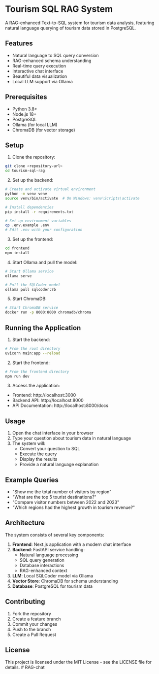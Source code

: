 # Tourism SQL RAG System

A RAG-enhanced Text-to-SQL system for tourism data analysis, featuring natural language querying of tourism data stored in PostgreSQL.

## Features

- Natural language to SQL query conversion
- RAG-enhanced schema understanding
- Real-time query execution
- Interactive chat interface
- Beautiful data visualization
- Local LLM support via Ollama

## Prerequisites

- Python 3.8+
- Node.js 18+
- PostgreSQL
- Ollama (for local LLM)
- ChromaDB (for vector storage)

## Setup

1. Clone the repository:
```bash
git clone <repository-url>
cd tourism-sql-rag
```

2. Set up the backend:
```bash
# Create and activate virtual environment
python -m venv venv
source venv/bin/activate  # On Windows: venv\Scripts\activate

# Install dependencies
pip install -r requirements.txt

# Set up environment variables
cp .env.example .env
# Edit .env with your configuration
```

3. Set up the frontend:
```bash
cd frontend
npm install
```

4. Start Ollama and pull the model:
```bash
# Start Ollama service
ollama serve

# Pull the SQLCoder model
ollama pull sqlcoder:7b
```

5. Start ChromaDB:
```bash
# Start ChromaDB service
docker run -p 8000:8000 chromadb/chroma
```

## Running the Application

1. Start the backend:
```bash
# From the root directory
uvicorn main:app --reload
```

2. Start the frontend:
```bash
# From the frontend directory
npm run dev
```

3. Access the application:
- Frontend: http://localhost:3000
- Backend API: http://localhost:8000
- API Documentation: http://localhost:8000/docs

## Usage

1. Open the chat interface in your browser
2. Type your question about tourism data in natural language
3. The system will:
   - Convert your question to SQL
   - Execute the query
   - Display the results
   - Provide a natural language explanation

## Example Queries

- "Show me the total number of visitors by region"
- "What are the top 5 tourist destinations?"
- "Compare visitor numbers between 2022 and 2023"
- "Which regions had the highest growth in tourism revenue?"

## Architecture

The system consists of several key components:

1. **Frontend**: Next.js application with a modern chat interface
2. **Backend**: FastAPI service handling:
   - Natural language processing
   - SQL query generation
   - Database interactions
   - RAG-enhanced context
3. **LLM**: Local SQLCoder model via Ollama
4. **Vector Store**: ChromaDB for schema understanding
5. **Database**: PostgreSQL for tourism data

## Contributing

1. Fork the repository
2. Create a feature branch
3. Commit your changes
4. Push to the branch
5. Create a Pull Request

## License

This project is licensed under the MIT License - see the LICENSE file for details. # RAG-chat
